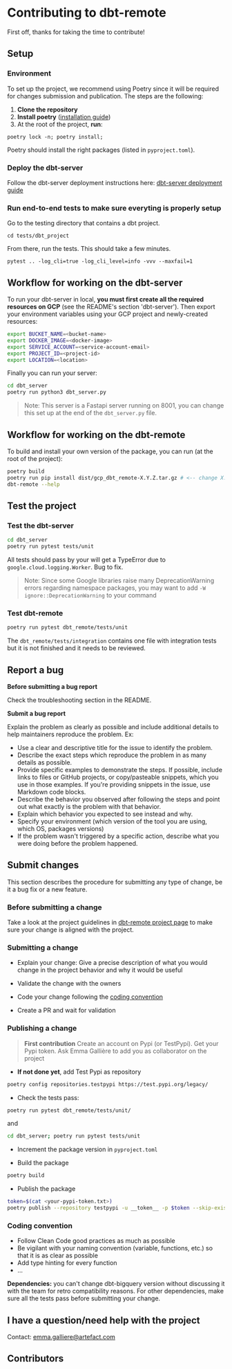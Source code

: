 # Contributing to dbt-remote

First off, thanks for taking the time to contribute!

## Setup

### Environment
To set up the project, we recommend using Poetry since it will be required for changes submission and publication. The steps are the following:

1. **Clone the repository**
2. **Install poetry** ([installation guide](https://python-poetry.org/docs/))
3. At the root of the project, **run**:
```shell
poetry lock -n; poetry install;
```
Poetry should install the right packages (listed in ```pyproject.toml```).

### Deploy the dbt-server
Follow the dbt-server deployment instructions here: [dbt-server deployment guide](../dbt_server/README.md)

### Run end-to-end tests to make sure everyting is properly setup
Go to the testing directory that contains a dbt project.
```shell
cd tests/dbt_project
```

From there, run the tests. This should take a few minutes.
```shell
pytest .. -log_cli=true -log_cli_level=info -vvv --maxfail=1
```

## **Workflow for working on the dbt-server**

To run your dbt-server in local, **you must first create all the required resources on GCP** (see the README's section 'dbt-server'). Then export your environment variables using your GCP project and newly-created resources:
```sh
export BUCKET_NAME=<bucket-name>
export DOCKER_IMAGE=<docker-image>
export SERVICE_ACCOUNT=<service-account-email>
export PROJECT_ID=<project-id>
export LOCATION=<location>
```
Finally you can run your server:
```sh
cd dbt_server
poetry run python3 dbt_server.py
```
> Note: This server is a Fastapi server running on 8001, you can change this set up at the end of the ```dbt_server.py``` file.

## **Workflow for working on the dbt-remote**

To build and install your own version of the package, you can run (at the root of the project):

```sh
poetry build
poetry run pip install dist/gcp_dbt_remote-X.Y.Z.tar.gz # <-- change X.Y.Z by your version
dbt-remote --help
```

## Test the project

### **Test the dbt-server**

```sh
cd dbt_server
poetry run pytest tests/unit
```

All tests should pass by your will get a TypeError due to ```google.cloud.logging.Worker```. Bug to fix.

> Note: Since some Google libraries raise many DeprecationWarning errors regarding namespace packages, you may want to add ```-W ignore::DeprecationWarning``` to your command

### **Test dbt-remote**

```sh
poetry run pytest dbt_remote/tests/unit
```

The ```dbt_remote/tests/integration``` contains one file with integration tests but it is not finished and it needs to be reviewed.

## Report a bug

**Before submitting a bug report**

Check the troubleshooting section in the README.

**Submit a bug report**

Explain the problem as clearly as possible and include additional details to help maintainers reproduce the problem. Ex:

- Use a clear and descriptive title for the issue to identify the problem.
- Describe the exact steps which reproduce the problem in as many details as possible.
- Provide specific examples to demonstrate the steps. If possible, include links to files or GitHub projects, or copy/pasteable snippets, which you use in those examples. If you're providing snippets in the issue, use Markdown code blocks.
- Describe the behavior you observed after following the steps and point out what exactly is the problem with that behavior.
- Explain which behavior you expected to see instead and why.
- Specify your environment (which version of the tool you are using, which OS, packages versions)
- If the problem wasn't triggered by a specific action, describe what you were doing before the problem happened.


## Submit changes

This section describes the procedure for submitting any type of change, be it a bug fix or a new feature.

### Before submitting a change

Take a look at the project guidelines in [dbt-remote project page](index.md) to make sure your change is aligned with the project.

### Submitting a change

- Explain your change: Give a precise description of what you would change in the project behavior and why it would be useful

- Validate the change with the owners

- Code your change following the [coding convention](#coding-convention)

- Create a PR and wait for validation

### Publishing a change

>**First contribution**
> Create an account on Pypi (or TestPypi). Get your Pypi token. Ask Emma Gallière to add you as collaborator on the project

- **If not done yet**, add Test Pypi as repository
```sh
poetry config repositories.testpypi https://test.pypi.org/legacy/
```

- Check the tests pass:
```sh
poetry run pytest dbt_remote/tests/unit/
```
and
```sh
cd dbt_server; poetry run pytest tests/unit
```

- Increment the package version in `pyproject.toml`

- Build the package
```sh
poetry build
```

- Publish the package
```sh
token=$(cat <your-pypi-token.txt>)
poetry publish --repository testpypi -u __token__ -p $token --skip-existing
```

### Coding convention

- Follow Clean Code good practices as much as possible
- Be vigilant with your naming convention (variable, functions, etc.) so that it is as clear as possible
- Add type hinting for every function
- ...

**Dependencies:** you can't change dbt-bigquery version without discussing it with the team for retro compatibility reasons. For other dependencies, make sure all the tests pass before submitting your change.


## I have a question/need help with the project

Contact: emma.galliere@artefact.com


## Contributors
